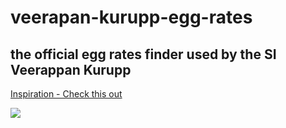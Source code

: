 # veerapan-kurupp-egg-rates
## the official egg rates finder used by the SI Veerappan Kurupp

[Inspiration - Check this out](https://www.youtube.com/embed/k7adknGDOCo?start=2421&end=2441)

![](https://media1.tenor.com/m/1c6AaDDM_YgAAAAC/cochin-haneefa-thalika.gif)